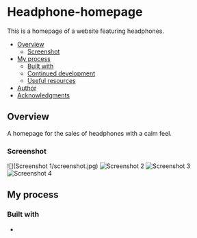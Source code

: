 # Headphone-homepage
This is a homepage of a website featuring headphones.

- [Overview](#overview)
  - [Screenshot](#screenshot)
- [My process](#my-process)
  - [Built with](#built-with)
  - [Continued development](#continued-development)
  - [Useful resources](#useful-resources)
- [Author](#author)
- [Acknowledgments](#acknowledgments)

## Overview
 A homepage for the sales of headphones with a calm feel.

### Screenshot
![](Screenshot 1/screenshot.jpg)
![Screenshot 2](./screenshot.jpg)
![Screenshot 3](./screenshot.jpg)
![Screenshot 4](./screenshot.jpg)

## My process

### Built with
- 



